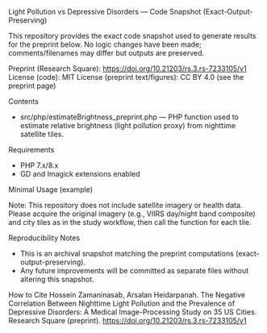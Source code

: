 Light Pollution vs Depressive Disorders — Code Snapshot (Exact-Output-Preserving)

This repository provides the exact code snapshot used to generate results for the preprint below.
No logic changes have been made; comments/filenames may differ but outputs are preserved.

Preprint (Research Square): https://doi.org/10.21203/rs.3.rs-7233105/v1
License (code): MIT
License (preprint text/figures): CC BY 4.0 (see the preprint page)

Contents
- src/php/estimateBrightness_preprint.php — PHP function used to estimate relative brightness (light pollution proxy) from nighttime satellite tiles.

Requirements
- PHP 7.x/8.x
- GD and Imagick extensions enabled

Minimal Usage (example)
<?php
require 'src/php/estimateBrightness_preprint.php';

// Input: path to a PNG tile extracted from the VIIRS composite
$val = estimateBrightness('path/to/tile.png');

// Output: normalized brightness proxy in [0..1]
echo $val . PHP_EOL;
?>

Note: This repository does not include satellite imagery or health data.
Please acquire the original imagery (e.g., VIIRS day/night band composite) and city tiles as in the study workflow, then call the function for each tile.

Reproducibility Notes
- This is an archival snapshot matching the preprint computations (exact-output-preserving).
- Any future improvements will be committed as separate files without altering this snapshot.

How to Cite
Hossein Zamaninasab, Arsalan Heidarpanah. The Negative Correlation Between Nighttime Light Pollution and the Prevalence of Depressive Disorders: A Medical Image-Processing Study on 35 US Cities. Research Square (preprint). https://doi.org/10.21203/rs.3.rs-7233105/v1
